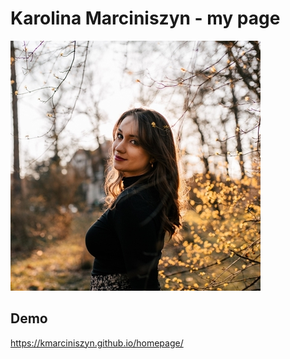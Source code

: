 # Karolina Marciniszyn - my page

![Karolina](https://github.com/kmarciniszyn/homepage/blob/main/images/img_Karolina_400.jpg?raw=true)

## Demo
https://kmarciniszyn.github.io/homepage/
